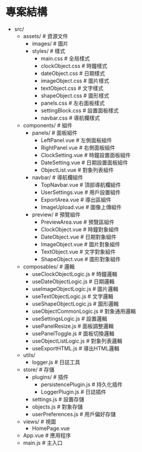 # 專案結構

- src/
  - assets/ # 資源文件
    - images/ # 圖片
    - styles/ # 樣式
      - main.css # 全局樣式
      - clockObject.css # 時鐘樣式
      - dateObject.css # 日期樣式
      - imageObject.css # 圖片樣式
      - textObject.css # 文字樣式
      - shapeObject.css # 圖形樣式
      - panels.css # 左右面板樣式
      - settingBlock.css # 設置面板樣式
      - navbar.css # 導航欄樣式
  - components/ # 組件
    - panels/ # 面板組件
      - LeftPanel.vue # 左側面板組件
      - RightPanel.vue # 右側面板組件
      - ClockSetting.vue # 時鐘設置面板組件
      - DateSetting.vue # 日期設置面板組件
      - ObjectList.vue # 對象列表組件
    - navbar/ # 導航欄組件
      - TopNavbar.vue # 頂部導航欄組件
      - UserSettings.vue # 用戶設置組件
      - ExportArea.vue # 導出區組件
      - ImageUpload.vue # 圖像上傳組件
    - preview/ # 預覽組件
      - PreviewArea.vue # 預覽區組件
      - ClockObject.vue # 時鐘對象組件
      - DateObject.vue # 日期對象組件
      - ImageObject.vue # 圖片對象組件
      - TextObject.vue # 文字對象組件
      - ShapeObject.vue # 圖形對象組件
  - composables/ # 邏輯
    - useClockObjectLogic.js # 時鐘邏輯
    - useDateObjectLogic.js # 日期邏輯
    - useImageObjectLogic.js # 圖片邏輯
    - useTextObjectLogic.js # 文字邏輯
    - useShapeObjectLogic.js # 圖形邏輯
    - useObjectCommonLogic.js # 對象通用邏輯
    - useSettingsLogic.js # 設置邏輯
    - usePanelResize.js # 面板調整邏輯
    - usePanelToggle.js # 面板切換邏輯
    - useObjectListLogic.js # 對象列表邏輯
    - useExportHTML.js # 導出HTML邏輯
  - utils/
    - logger.js # 日誌工具
  - store/ # 存儲
    - plugins/ # 插件
      - persistencePlugin.js # 持久化插件
      - LoggerPlugin.js # 日誌插件
    - settings.js # 設置存儲
    - objects.js # 對象存儲
    - userPreferences.js # 用戶偏好存儲
  - views/ # 視圖
    - HomePage.vue
  - App.vue # 應用程序
  - main.js # 主入口
